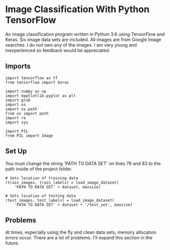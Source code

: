 # Image Classification With Python TensorFlow
An image classification program written in Python 3.6 using TensorFlow and Keras. Six image data sets are included. All images are from Google Image searches. I do not own any of the images. I am very young and inexperienced so feedback would be appreciated.

## Imports
```
import tensorflow as tf
from tensorflow import keras

import numpy as np
import maptlotlib.pyplot as plt
import glob
import os
import os.path
from os import path
import re
import sys

import PIL
from PIL import Image
```
## Set Up

You must change the string 'PATH TO DATA SET' on lines 79 and 83 to the path inside of the project folder.

```
# Sets location of training data
(train_images, train_labels) = load_image_dataset(
    'PATH TO DATA SET' + dataset, maxsize)

# Sets location of testing data
(test_images, test_labels) = load_image_dataset(
    'PATH TO DATA SET' + dataset + '/test_set', maxsize)
```

## Problems
At times, especially using the fly and clean data sets, memory allocation errors occur.
There are a lot of problems. I'll expand this section in the future.
